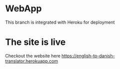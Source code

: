 # WebApp
This branch is integrated with Heroku for deployment

# The site is live
Checkout the website here https://english-to-danish-translator.herokuapp.com
